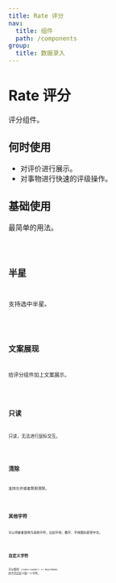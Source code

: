 ```yaml
---
title: Rate 评分
nav:
  title: 组件
  path: /components
group:
  title: 数据录入
---
```


# Rate 评分

评分组件。

## 何时使用

* 对评价进行展示。
* 对事物进行快速的评级操作。

## 基础使用

最简单的用法。

<code src='./demo/basic.tsx'/>

## 半星

支持选中半星。

<code src='./demo/half.tsx' />


## 文案展现

给评分组件加上文案展示。

<code src='./demo/text.tsx'/>

## 只读

只读，无法进行鼠标交互。

<code src='./demo/readonly.tsx'/>

## 清除

支持允许或者禁用清除。

<code src='./demo/allowClear.tsx'/>

## 其他字符

可以将星星替换为其他字符，比如字母，数字，字体图标甚至中文。

<code src='./demo/other.tsx' />

## 自定义字符

可以使用 `(index:number) => ReactNode` 的方式自定义每一个字符。

<code src='./demo/custom.tsx' />

